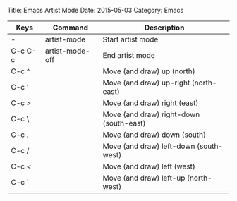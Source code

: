 Title: Emacs Artist Mode
Date: 2015-05-03
Category: Emacs

| Keys     | Command            | Description                              |
|----------|--------------------|------------------------------------------|
| -        | artist-mode        | Start artist mode                        |
| C-c C-c  | artist-mode-off    | End artist mode                          |
| C-c ^    |                    | Move (and draw) up (north)               |
| C-c '    |                    | Move (and draw) up-right (north-east)    |
| C-c >    |                    | Move (and draw) right (east)             |
| C-c \    |                    | Move (and draw) right-down (south-east)  |
| C-c .    |                    | Move (and draw) down (south)             |
| C-c /    |                    | Move (and draw) left-down (south-west)   |
| C-c <    |                    | Move (and draw) left (west)              |
| C-c `    |                    | Move (and draw) left-up (north-west)     |
